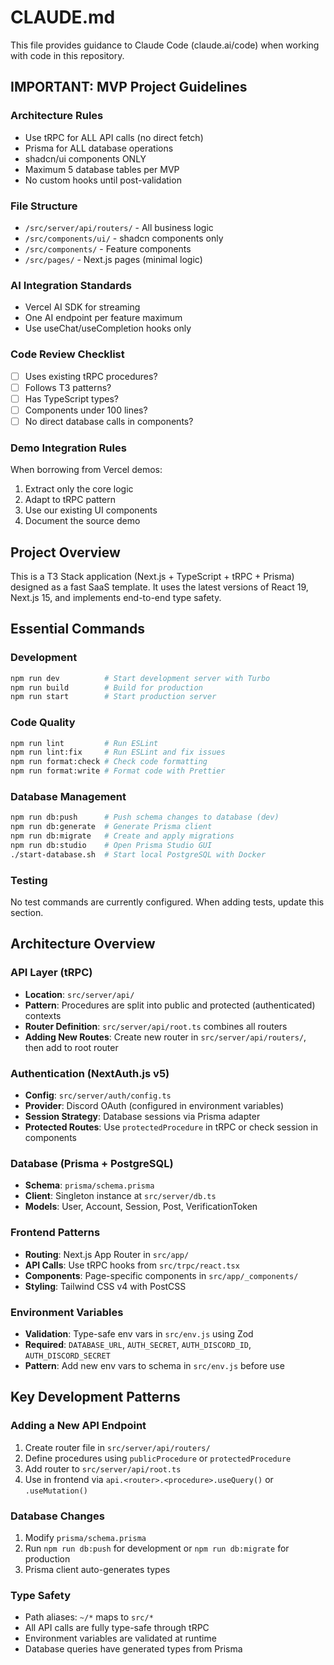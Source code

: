 # CLAUDE.md

This file provides guidance to Claude Code (claude.ai/code) when working with code in this repository.

## IMPORTANT: MVP Project Guidelines

### Architecture Rules
- Use tRPC for ALL API calls (no direct fetch)
- Prisma for ALL database operations
- shadcn/ui components ONLY
- Maximum 5 database tables per MVP
- No custom hooks until post-validation

### File Structure
- `/src/server/api/routers/` - All business logic
- `/src/components/ui/` - shadcn components only
- `/src/components/` - Feature components
- `/src/pages/` - Next.js pages (minimal logic)

### AI Integration Standards
- Vercel AI SDK for streaming
- One AI endpoint per feature maximum
- Use useChat/useCompletion hooks only

### Code Review Checklist
- [ ] Uses existing tRPC procedures?
- [ ] Follows T3 patterns?
- [ ] Has TypeScript types?
- [ ] Components under 100 lines?
- [ ] No direct database calls in components?

### Demo Integration Rules
When borrowing from Vercel demos:
1. Extract only the core logic
2. Adapt to tRPC pattern
3. Use our existing UI components
4. Document the source demo

## Project Overview

This is a T3 Stack application (Next.js + TypeScript + tRPC + Prisma) designed as a fast SaaS template. It uses the latest versions of React 19, Next.js 15, and implements end-to-end type safety.

## Essential Commands

### Development
```bash
npm run dev          # Start development server with Turbo
npm run build        # Build for production
npm run start        # Start production server
```

### Code Quality
```bash
npm run lint         # Run ESLint
npm run lint:fix     # Run ESLint and fix issues
npm run format:check # Check code formatting
npm run format:write # Format code with Prettier
```

### Database Management
```bash
npm run db:push      # Push schema changes to database (dev)
npm run db:generate  # Generate Prisma client
npm run db:migrate   # Create and apply migrations
npm run db:studio    # Open Prisma Studio GUI
./start-database.sh  # Start local PostgreSQL with Docker
```

### Testing
No test commands are currently configured. When adding tests, update this section.

## Architecture Overview

### API Layer (tRPC)
- **Location**: `src/server/api/`
- **Pattern**: Procedures are split into public and protected (authenticated) contexts
- **Router Definition**: `src/server/api/root.ts` combines all routers
- **Adding New Routes**: Create new router in `src/server/api/routers/`, then add to root router

### Authentication (NextAuth.js v5)
- **Config**: `src/server/auth/config.ts`
- **Provider**: Discord OAuth (configured in environment variables)
- **Session Strategy**: Database sessions via Prisma adapter
- **Protected Routes**: Use `protectedProcedure` in tRPC or check session in components

### Database (Prisma + PostgreSQL)
- **Schema**: `prisma/schema.prisma`
- **Client**: Singleton instance at `src/server/db.ts`
- **Models**: User, Account, Session, Post, VerificationToken

### Frontend Patterns
- **Routing**: Next.js App Router in `src/app/`
- **API Calls**: Use tRPC hooks from `src/trpc/react.tsx`
- **Components**: Page-specific components in `src/app/_components/`
- **Styling**: Tailwind CSS v4 with PostCSS

### Environment Variables
- **Validation**: Type-safe env vars in `src/env.js` using Zod
- **Required**: `DATABASE_URL`, `AUTH_SECRET`, `AUTH_DISCORD_ID`, `AUTH_DISCORD_SECRET`
- **Pattern**: Add new env vars to schema in `src/env.js` before use

## Key Development Patterns

### Adding a New API Endpoint
1. Create router file in `src/server/api/routers/`
2. Define procedures using `publicProcedure` or `protectedProcedure`
3. Add router to `src/server/api/root.ts`
4. Use in frontend via `api.<router>.<procedure>.useQuery()` or `.useMutation()`

### Database Changes
1. Modify `prisma/schema.prisma`
2. Run `npm run db:push` for development or `npm run db:migrate` for production
3. Prisma client auto-generates types

### Type Safety
- Path aliases: `~/*` maps to `src/*`
- All API calls are fully type-safe through tRPC
- Environment variables are validated at runtime
- Database queries have generated types from Prisma